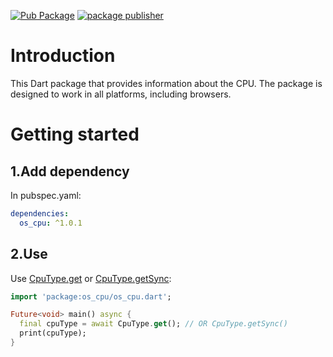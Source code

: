 [![Pub Package](https://img.shields.io/pub/v/os_cpu.svg)](https://pub.dartlang.org/packages/os_cpu)
[![package publisher](https://img.shields.io/pub/publisher/os_cpu.svg)](https://pub.dev/packages/os_cpu/publisher)

# Introduction

This Dart package that provides information about the CPU.
The package is designed to work in all platforms, including browsers.

# Getting started
## 1.Add dependency
In pubspec.yaml:
```yaml
dependencies:
  os_cpu: ^1.0.1
```

## 2.Use
Use [CpuType.get](https://pub.dev/documentation/os_cpu/latest/os_cpu/CpuType/get.html) or
[CpuType.getSync](https://pub.dev/documentation/os_cpu/latest/os_cpu/CpuType/getSync.html):
```dart
import 'package:os_cpu/os_cpu.dart';

Future<void> main() async {
  final cpuType = await CpuType.get(); // OR CpuType.getSync()
  print(cpuType);
}
```